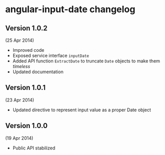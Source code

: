 # angular-input-date changelog

## Version 1.0.2
(25 Apr 2014)

- Improved code
- Exposed service interface `inputDate`
- Added API function `ExtractDate` to truncate `Date` objects to make them *timeless*
- Updated documentation

## Version 1.0.1
(23 Apr 2014)

- Updated directive to represent input value as a proper Date object

## Version 1.0.0
(19 Apr 2014)

- Public API stabilized